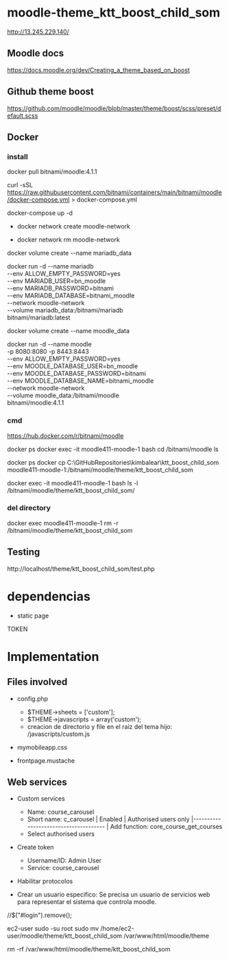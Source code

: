 # moodle-theme_ktt_boost_child_som

http://13.245.229.140/

## Moodle docs

https://docs.moodle.org/dev/Creating_a_theme_based_on_boost


## Github theme boost
https://github.com/moodle/moodle/blob/master/theme/boost/scss/preset/default.scss

## Docker
### install

docker pull bitnami/moodle:4.1.1

curl -sSL https://raw.githubusercontent.com/bitnami/containers/main/bitnami/moodle/docker-compose.yml > docker-compose.yml

docker-compose up -d

* docker network create moodle-network

* docker network rm moodle-network

docker volume create --name mariadb_data

docker run -d --name mariadb \
  --env ALLOW_EMPTY_PASSWORD=yes \
  --env MARIADB_USER=bn_moodle \
  --env MARIADB_PASSWORD=bitnami \
  --env MARIADB_DATABASE=bitnami_moodle \
  --network moodle-network \
  --volume mariadb_data:/bitnami/mariadb \
  bitnami/mariadb:latest

docker volume create --name moodle_data

docker run -d --name moodle \
  -p 8080:8080 -p 8443:8443 \
  --env ALLOW_EMPTY_PASSWORD=yes \
  --env MOODLE_DATABASE_USER=bn_moodle \
  --env MOODLE_DATABASE_PASSWORD=bitnami \
  --env MOODLE_DATABASE_NAME=bitnami_moodle \
  --network moodle-network \
  --volume moodle_data:/bitnami/moodle \
  bitnami/moodle:4.1.1

### cmd

https://hub.docker.com/r/bitnami/moodle

docker ps
docker exec -it moodle411-moodle-1 bash
cd /bitnami/moodle
ls

docker ps
docker cp C:\GitHubRepositories\kimbalear\ktt_boost_child_som moodle411-moodle-1:/bitnami/moodle/theme/ktt_boost_child_som

docker exec -it moodle411-moodle-1 bash
ls -l /bitnami/moodle/theme/ktt_boost_child_som/

### del directory

docker exec moodle411-moodle-1 rm -r /bitnami/moodle/theme/ktt_boost_child_som

## Testing
http://localhost/theme/ktt_boost_child_som/test.php

# dependencias 
* static page

TOKEN

# Implementation
## Files involved
* config.php
  - $THEME->sheets = ['custom'];
  - $THEME->javascripts = array('custom');
  - creacion de directorio y file en el raiz del tema hijo: /javascripts/custom.js

* mymobileapp.css
* frontpage.mustache

## Web services
* Custom services
  - Name: course_carousel
  - Short name: c_carousel
    | Enabled
    | Authorised users only
    |--------------------------------------
    | Add function: core_course_get_courses
  - Select authorised users

* Create token
  - Username/ID: Admin User
  - Service: course_carousel

* Habilitar protocolos
* Crear un usuario especifico: Se precisa un usuario de servicios web para representar el sistema que controla moodle.

//$("#login").remove();

ec2-user
sudo -su root
sudo mv /home/ec2-user/moodle/theme/ktt_boost_child_som /var/www/html/moodle/theme

rm -rf /var/www/html/moodle/theme/ktt_boost_child_som
